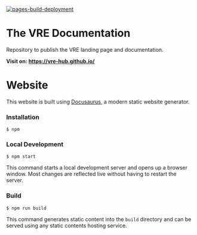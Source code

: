 [![pages-build-deployment](https://github.com/vre-hub/vre-hub.github.io/actions/workflows/pages/pages-build-deployment/badge.svg)](https://github.com/vre-hub/vre-hub.github.io/actions/workflows/pages/pages-build-deployment)

# The VRE Documentation

Repository to publish the VRE landing page and documentation.

**Visit on: https://vre-hub.github.io/**


# Website

This website is built using [Docusaurus](https://docusaurus.io/), a modern static website generator.

### Installation

```
$ npm
```

### Local Development

```
$ npm start
```

This command starts a local development server and opens up a browser window. Most changes are reflected live without having to restart the server.

### Build

```
$ npm run build
```

This command generates static content into the `build` directory and can be served using any static contents hosting service.
